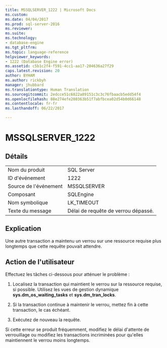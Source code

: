 ```yaml
---
title: MSSQLSERVER_1222 | Microsoft Docs
ms.custom: 
ms.date: 04/04/2017
ms.prod: sql-server-2016
ms.reviewer: 
ms.suite: 
ms.technology:
- database-engine
ms.tgt_pltfrm: 
ms.topic: language-reference
helpviewer_keywords:
- 1222 (Database Engine error)
ms.assetid: c5b1c2f4-f591-4cc1-aa17-204636a27f29
caps.latest.revision: 20
author: BYHAM
ms.author: rickbyh
manager: jhubbard
ms.translationtype: Human Translation
ms.sourcegitcommit: 2edcce51c6822a89151c3c3c76fbaacb5edd54f4
ms.openlocfilehash: 88e274efe280363b51f7abfbcea02d54b0d66148
ms.contentlocale: fr-fr
ms.lasthandoff: 06/22/2017

---
```

# <a name="mssqlserver1222"></a>MSSQLSERVER_1222
  
## <a name="details"></a>Détails  
  
|||  
|-|-|  
|Nom du produit|SQL Server|  
|ID d'événement|1222|  
|Source de l'événement|MSSQLSERVER|  
|Composant|SQLEngine|  
|Nom symbolique|LK_TIMEOUT|  
|Texte du message|Délai de requête de verrou dépassé.|  
  
## <a name="explanation"></a>Explication  
Une autre transaction a maintenu un verrou sur une ressource requise plus longtemps que cette requête pouvait attendre.  
  
## <a name="user-action"></a>Action de l'utilisateur  
Effectuez les tâches ci-dessous pour atténuer le problème :  
  
1.  Localisez la transaction qui maintient le verrou sur la ressource requise, si possible. Utilisez les vues de gestion dynamique **sys.dm_os_waiting_tasks** et **sys.dm_tran_locks**.  
  
2.  Si la transaction continue à maintenir le verrou, mettez fin à cette transaction, le cas échéant.  
  
3.  Exécutez de nouveau la requête.  
  
Si cette erreur se produit fréquemment, modifiez le délai d'attente de verrouillage ou modifiez les transactions incriminées pour qu'elles maintiennent le verrou moins longtemps.  
  

